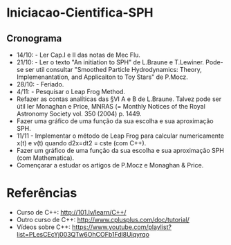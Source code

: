 # Iniciacao-Cientifica-SPH

## Cronograma

- 14/10: - Ler Cap.I e II das notas de Mec Flu.
- 21/10: - Ler o texto "An initiation to SPH" de L.Braune e T.Lewiner. Pode-se ser util consultar "Smoothed Particle Hydrodynamics: Theory, Implemenantation, and Applicaiton to Toy Stars" de P.Mocz.
- 28/10: - Feriado.
- 4/11: - Pesquisar o Leap Frog Method.
 - Refazer as contas analíticas das §VI A e B de L.Braune. Talvez pode ser útil ler Monaghan e Price, MNRAS (= Monthly Notices of the Royal Astronomy Society vol. 350 (2004) p. 1449.
  - Fazer uma gráfico de uma função da sua escolha e sua aproximação SPH.
- 11/11 - Implementar o método de Leap Frog para calcular numericamente x(t) e v(t) quando d2x=dt2 = cste (com C++).
 - Fazer um gráfico de uma função da sua escolha e sua aproximação SPH (com Mathematica).
 - Començarar a estudar os artigos de P.Mocz e Monaghan & Price.



# Referências

- Curso de C++: http://101.lv/learn/C++/
- Outro curso de C++: http://www.cplusplus.com/doc/tutorial/
- Vídeos sobre C++: https://www.youtube.com/playlist?list=PLesCEcYj003QTw6OhCOFb1Fdl8Uiqyrqo
